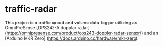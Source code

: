 # traffic-radar
This project is a traffic speed and volume data-logger utilizing an OmniPreSense [OPS243-A dopplar radar] (https://omnipresense.com/product/ops243-doppler-radar-sensor/) and an [Arduino MKR Zero] (https://docs.arduino.cc/hardware/mkr-zero).
